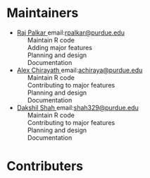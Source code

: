 # Maintainers

<ul>
  <li><a href=""https://github.com/rkp7">Raj Palkar </a>email:<a href="mailto:rpalkar@purdue.edu?Subject=Shiny_DataScience" target="_top">rpalkar@purdue.edu</a>
    <ul>Maintain R code</ul>
    <ul>Adding major features</ul>
    <ul>Planning and design</ul>
    <ul>Documentation</ul>
  </li>
  <li><a href="https://github.com/mscsalex">Alex Chirayath </a>email:<a href="mailto:achiraya@purdue.edu?Subject=Shiny_DataScience" target="_top">achiraya@purdue.edu</a>
      <ul> Maintain R code</ul>
      <ul>Contributing to major features</ul>
      <ul>Planning and design</ul>
      <ul>Documentation</ul>
    </li>
  <li><a href=""https://github.com/dakshil">Dakshil Shah </a>email:<a href="mailto:shah329@purdue.edu?Subject=Shiny_DataScience" target="_top">shah329@purdue.edu</a>
    <ul> Maintain R code</ul>
    <ul>Contributing to major features</ul>
    <ul>Planning and design</ul>
    <ul>Documentation</ul>
  </li>
</ul>

# Contributers
